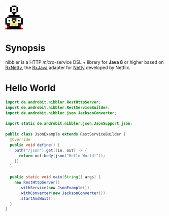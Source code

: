 ![nibbler](images/nibbler_big.png)

Synopsis
========

nibbler is a HTTP *micro*-service DSL + library for **Java 8** or higher based on [RxNetty](https://github.com/ReactiveX/RxNetty),
the [RxJava](https://github.com/ReactiveX/RxJava) adapter for [Netty](http://netty.io/) developed by Netflix.

Hello World
===========

```java
import de.androbit.nibbler.RestHttpServer;
import de.androbit.nibbler.RestServiceBuilder;
import de.androbit.nibbler.json.JacksonConverter;

import static de.androbit.nibbler.json.JsonSupport.json;

public class JsonExample extends RestServiceBuilder {
  @Override
  public void define() {
    path("/json").get((in, out) -> {
      return out.body(json("Hello World!"));
    });
  }

  public static void main(String[] args) {
    new RestHttpServer()
      .withService(new JsonExample())
      .withConverter(new JacksonConverter())
      .startAndWait();
  }
}
```